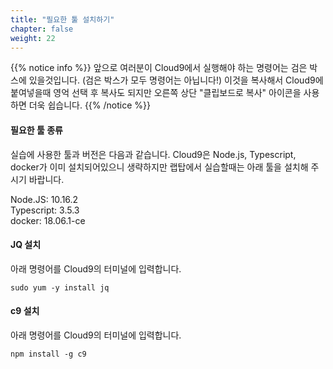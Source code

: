 ```yaml
---
title: "필요한 툴 설치하기"
chapter: false
weight: 22
---
```


{{% notice info %}}
앞으로 여러분이 Cloud9에서 실행해야 하는 명령어는 검은 박스에 있을것입니다. (검은 박스가 모두 명령어는 아닙니다!) 이것을 복사해서 Cloud9에 붙여넣을때 영억 선택 후 복사도 되지만 오른쪽 상단 "클립보드로 복사" 아이콘을 사용하면 더욱 쉽습니다.
{{% /notice %}}

#### 필요한 툴 종류
실습에 사용한 툴과 버전은 다음과 같습니다. Cloud9은 Node.js, Typescript, docker가 이미 설치되어있으니 생략하지만
랩탑에서 실습할때는 아래 툴을 설치해 주시기 바랍니다.

Node.JS: 10.16.2<br>
Typescript: 3.5.3<br>
docker: 18.06.1-ce



#### JQ 설치
아래 명령어를 Cloud9의 터미널에 입력합니다.
```
sudo yum -y install jq
```

#### c9 설치
아래 명령어를 Cloud9의 터미널에 입력합니다.
```
npm install -g c9 
```
